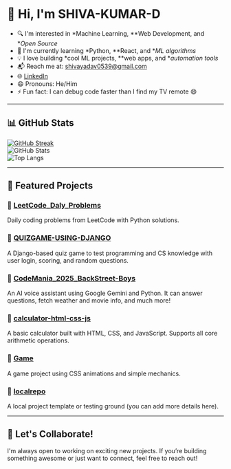 # 👋 Hi, I'm SHIVA-KUMAR-D

- 🔍 I'm interested in *Machine Learning, **Web Development, and **Open Source*
- 🧠 I'm currently learning *Python, **React, and **ML algorithms*
- 💡 I love building *cool ML projects, **web apps, and **automation tools*
- 📬 Reach me at: [shivayadav0539@gmail.com](mailto:shivayadav0539@gmail.com)
- 🌐 [LinkedIn](https://www.linkedin.com/in/shiva-kumar-durgam-0a89762b5/) 
- 😄 Pronouns: He/Him
- ⚡ Fun fact: I can debug code faster than I find my TV remote 😄

---

## 📊 GitHub Stats

[![GitHub Streak](https://streak-stats.demolab.com?user=SHIVA-KUMAR-D&theme=tokyonight)](https://git.io/streak-stats)  
![GitHub Stats](https://github-readme-stats.vercel.app/api?username=SHIVA-KUMAR-D&show_icons=true&theme=tokyonight)  
![Top Langs](https://github-readme-stats.vercel.app/api/top-langs/?username=SHIVA-KUMAR-D&layout=compact&theme=tokyonight)

---

## 📁 Featured Projects

### 🔹 [LeetCode_Daly_Problems](https://github.com/SHIVA-KUMAR-D/LeetCode_Daly_Problems)
Daily coding problems from LeetCode with Python solutions.

### 🔹 [QUIZGAME-USING-DJANGO](https://github.com/SHIVA-KUMAR-D/QUIZGAME-USING-DJANGO)
A Django-based quiz game to test programming and CS knowledge with user login, scoring, and random questions.

### 🔹 [CodeMania_2025_BackStreet-Boys](https://github.com/SHIVA-KUMAR-D/CodeMania_2025_BackStreet-Boys)
An AI voice assistant using Google Gemini and Python. It can answer questions, fetch weather and movie info, and much more!

### 🔹 [calculator-html-css-js](https://github.com/SHIVA-KUMAR-D/calculator-html-css-js)
A basic calculator built with HTML, CSS, and JavaScript. Supports all core arithmetic operations.

### 🔹 [Game](https://github.com/SHIVA-KUMAR-D/Game)
A game project using CSS animations and simple mechanics.

### 🔹 [localrepo](https://github.com/SHIVA-KUMAR-D/localrepo)
A local project template or testing ground (you can add more details here).

---

## 💬 Let's Collaborate!

I'm always open to working on exciting new projects. If you’re building something awesome or just want to connect, feel free to reach out!
